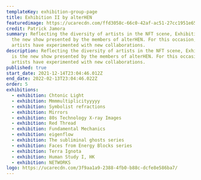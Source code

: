 ```yaml
---
templateKey: exhibition-group-page
title: Exhibition II by alterHEN
featuredimage: https://ucarecdn.com/ffd3058c-66c0-42af-ac51-27cc1951e65c/
credit: Patrick Jamora
summary: Reflecting the diversity of artists in the NFT scene, Exhibition II is
  the new show presented by the members of alterHEN. For this occasion, the
  artists have experimented with new collaborations.
description: Reflecting the diversity of artists in the NFT scene, Exhibition II
  is the new show presented by the members of alterHEN. For this occasion, the
  artists have experimented with new collaborations.
published: true
start_date: 2021-12-14T23:04:46.012Z
end_date: 2022-02-13T23:04:46.022Z
order: 5
exhibitions:
  - exhibition: Chtonic Light
  - exhibition: Mmmmultiplicityyyyy
  - exhibition: Symbolist refractions
  - exhibition: Mirrors
  - exhibition: 80s Technology X-ray Images
  - exhibition: Red Thread
  - exhibition: Fundamental Mechanics
  - exhibition: eigenflow
  - exhibition: The subliminal ghosts series
  - exhibition: Faces from Energy Blocks series
  - exhibition: Terra Ignota
  - exhibition: Human Study I, HK
  - exhibition: NETWORKS
logo: https://ucarecdn.com/3f9aa1a9-2388-4fb0-b88c-dcfe8e586ba7/
---
```

